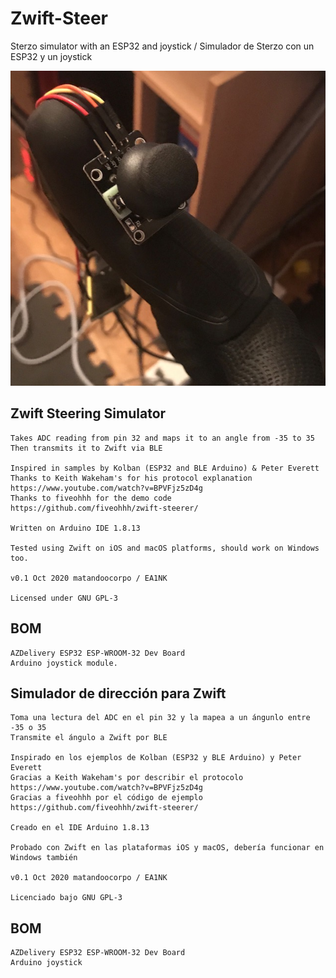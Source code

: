 # Zwift-Steer
Sterzo simulator with an ESP32 and joystick / Simulador de Sterzo con un ESP32 y un joystick

![](steering.JPG)

## Zwift Steering Simulator
    Takes ADC reading from pin 32 and maps it to an angle from -35 to 35
    Then transmits it to Zwift via BLE
    
    Inspired in samples by Kolban (ESP32 and BLE Arduino) & Peter Everett
    Thanks to Keith Wakeham's for his protocol explanation https://www.youtube.com/watch?v=BPVFjz5zD4g
    Thanks to fiveohhh for the demo code https://github.com/fiveohhh/zwift-steerer/
    
    Written on Arduino IDE 1.8.13
    
    Tested using Zwift on iOS and macOS platforms, should work on Windows too.
    
    v0.1 Oct 2020 matandoocorpo / EA1NK
    
    Licensed under GNU GPL-3

## BOM
    AZDelivery ESP32 ESP-WROOM-32 Dev Board
    Arduino joystick module.

## Simulador de dirección para Zwift
    Toma una lectura del ADC en el pin 32 y la mapea a un ángunlo entre -35 o 35
    Transmite el ángulo a Zwift por BLE
    
    Inspirado en los ejemplos de Kolban (ESP32 y BLE Arduino) y Peter Everett
    Gracias a Keith Wakeham's por describir el protocolo https://www.youtube.com/watch?v=BPVFjz5zD4g
    Gracias a fiveohhh por el código de ejemplo https://github.com/fiveohhh/zwift-steerer/
    
    Creado en el IDE Arduino 1.8.13
    
    Probado con Zwift en las plataformas iOS y macOS, debería funcionar en Windows también
    
    v0.1 Oct 2020 matandoocorpo / EA1NK
    
    Licenciado bajo GNU GPL-3

## BOM
    AZDelivery ESP32 ESP-WROOM-32 Dev Board
    Arduino joystick
